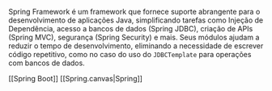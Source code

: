  Spring Framework é um framework que fornece suporte abrangente para o desenvolvimento de aplicações Java, simplificando tarefas como Injeção de Dependência, acesso a bancos de dados (Spring JDBC), criação de APIs (Spring MVC), segurança (Spring Security) e mais. Seus módulos ajudam a reduzir o tempo de desenvolvimento, eliminando a necessidade de escrever código repetitivo, como no caso do uso do `JDBCTemplate` para operações com bancos de dados.

[[Spring Boot]]
[[Spring.canvas|Spring]]
